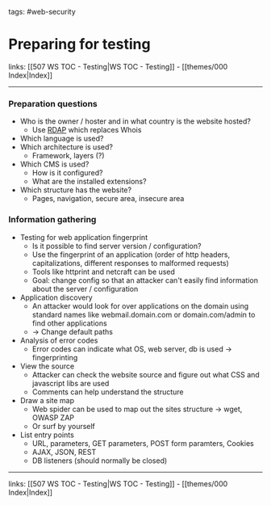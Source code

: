 tags: #web-security

# Preparing for testing

links: [[507 WS TOC - Testing|WS TOC - Testing]] - [[themes/000 Index|Index]]

---

### Preparation questions

- Who is the owner / hoster and in what country is the website hosted?
	- Use [RDAP](https://en.wikipedia.org/wiki/Registration_Data_Access_Protocol) which replaces Whois
- Which language is used?
- Which architecture is used?
	- Framework, layers (?)
- Which CMS is used?
	- How is it configured?
	- What are the installed extensions?
- Which structure has the website?
	- Pages, navigation, secure area, insecure area

### Information gathering

- Testing for web application fingerprint
	- Is it possible to find server version / configuration?
	- Use the fingerprint of an application (order of http headers, capitalizations, different responses to malformed requests)
	- Tools like httprint and netcraft can be used
	- Goal: change config so that an attacker can't easily find information about the server / configuration
- Application discovery
	- An attacker would look for over applications on the domain using standard names like webmail.domain.com or domain.com/admin to find other applications
	- $\rightarrow$ Change default paths
- Analysis of error codes
	- Error codes can indicate what OS, web server, db is used $\rightarrow$ fingerprinting
- View the source
	- Attacker can check the website source and figure out what CSS and javascript libs are used
	- Comments can help understand the structure
- Draw a site map
	- Web spider can be used to map out the sites structure $\rightarrow$ wget, OWASP ZAP
	- Or surf by yourself
- List entry points
	- URL, parameters, GET parameters, POST form paramters, Cookies
	- AJAX, JSON, REST
	- DB listeners (should normally be closed)

---
links: [[507 WS TOC - Testing|WS TOC - Testing]] - [[themes/000 Index|Index]]